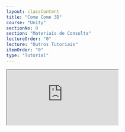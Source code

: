 ```yaml
---
layout: classContent
title: "Come Come 3D"
course: "Unity"
sectionNo: 0
section: "Materiais de Consulta"
lectureOrder: "0"
lecture: "Outros Tutoriais"
itemOrder: "0"
type: "Tutorial"
---
```


<iframe src="https://docs.google.com/document/d/e/2PACX-1vSg6ZYVlYu0IX7qHJpfmVhpRmtpYrNSHJPrmPFVonr3U27Pxu0-7nXMJpkrN8KsDzRaFE9sXqC2WSCa/pub?embedded=true"></iframe>